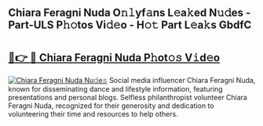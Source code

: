 ## Chiara Feragni Nuda O𝚗𝚕yf𝚊ns L𝚎a𝚔ed N𝚞𝚍es - Part-ULS P𝚑𝚘tos Vi𝚍𝚎o - H𝚘𝚝 Part L𝚎a𝚔s GbdfC

# <h2><a href="http://kf5nxeq.oniu.top/?m=Chiara+Feragni+Nuda">🔗👉 🔴 Chiara Feragni Nuda P𝚑ot𝚘𝚜 V𝚒d𝚎o</a></h2>

[![Chiara Feragni Nuda Nu𝚍e𝚜](https://i.imgur.com/0qMVB7G.gif)](http://kf5nxeq.oniu.top/?m=Chiara+Feragni+Nuda)
Social media influencer Chiara Feragni Nuda, known for disseminating dance and lifestyle information, featuring presentations and personal blogs. Selfless philanthropist volunteer Chiara Feragni Nuda, recognized for their generosity and dedication to volunteering their time and resources to help others.  
